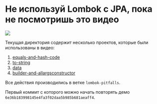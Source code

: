 # Не используй Lombok с JPA, пока не посмотришь это видео

[![](https://i3.ytimg.com/vi/7kdQTh4oOQM/maxresdefault.jpg)](http://www.youtube.com/watch?v=7kdQTh4oOQM)

Текущая директория содержит несколько проектов, которые были использованы в видео:

1. [equals-and-hash-code](equals-and-hash-code)
2. [to-string](to-string)
3. [data](data)
4. [builder-and-allargsconstructor](builder-and-allargsconstructor)

Все действия производились в ветке `lombok-pitfalls`. 

Первый коммит с которого можно начать повторять демо `6e36b183998145e4fa3f02daa5b985b681aeaff4`.
